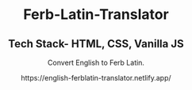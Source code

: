  <h1 align="center">Ferb-Latin-Translator</h1>
 <h2 align="center">Tech Stack- HTML, CSS, Vanilla JS</h2>
 <p align="center">Convert English to Ferb Latin.</p>
 <p align="center">https://english-ferblatin-translator.netlify.app/</p> 
